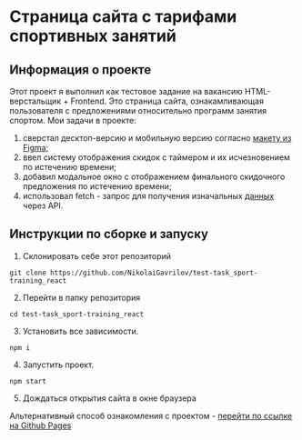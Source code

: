 # Страница сайта с тарифами спортивных занятий

## Информация о проекте
Этот проект я выполнил как тестовое задание на вакансию HTML-верстальщик + Frontend. Это страница сайта, ознакамливающая пользователя с предложениями относительно программ занятия спортом.
Мои задачи в проекте:
1) сверстал десктоп-версию и мобильную версию согласно [макету из Figma](https://www.figma.com/file/9XgWK3p8hV7kGaeNbVqnpm/%D0%B4%D0%BB%D1%8F-%D0%B2%D0%B5%D1%80%D1%81%D1%82%D0%BA%D0%B8?type=design&node-id=0%3A1&mode=design&t=h09Rzn4ocBcWUV0t-1);
2) ввел систему отображения скидок с таймером и их исчезновением по истечению времени;
3) добавил модальное окно с отображением финального скидочного предложения по истечению времени;
4) использовал fetch - запрос для получения изначальных [данных](https://t-pay.iqfit.app/subscribe/list-test) через API.

## Инструкции по сборке и запуску

1. Склонировать себе этот репозиторий
```
git clone https://github.com/NikolaiGavrilov/test-task_sport-training_react
```
2. Перейти в папку репозитория
```
cd test-task_sport-training_react
```
3. Установить все зависимости.
```
npm i
```
4. Запустить проект.
```
npm start
```
5. Дождаться открытия сайта в окне браузера

Альтернативный способ ознакомления с проектом - [перейти по ссылке на Github Pages](https://nikolaigavrilov.github.io/test-task_sport-training_react/)
